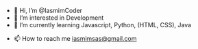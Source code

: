 - 👋 Hi, I’m @IasmimCoder
- 👀 I’m interested in Development
- 🌱 I’m currently learning Javascript, Python, (HTML, CSS), Java
<!-- - 💞️ I’m looking to collaborate on ... -->
- 📫 How to reach me iasmimsas@gmail.com

<!---
IasmimCoder/IasmimCoder is a ✨ special ✨ repository because its `README.md` (this file) appears on your GitHub profile.
You can click the Preview link to take a look at your changes.
--->
